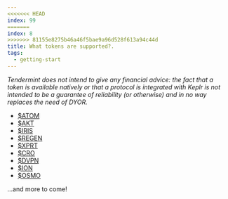 ```yaml
---
<<<<<<< HEAD
index: 99
=======
index: 8
>>>>>>> 81155e8275b46a46f5bae9a96d528f613a94c44d
title: What tokens are supported?.
tags: 
  - getting-start
---
```


*Tendermint does not intend to give any financial advice: the fact that a token is available natively or that a protocol is integrated with Keplr is not intended to be a guarantee of reliability (or otherwise) and in no way replaces the need of DYOR.*

- [$ATOM](https://cosmos.network/)
- [$AKT](https://akash.network/)
- [$IRIS](https://www.irisnet.org/)
- [$REGEN](https://www.regen.network/)
- [$XPRT](https://persistence.one/)
- [$CRO](https://crypto.org/)
- [$DVPN](https://sentinel.co/)
- [$ION](https://osmosis.zone/)
- [$OSMO](https://osmosis.zone/)

...and more to come!
